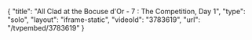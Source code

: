 {
    "title": "All Clad at the Bocuse d'Or - 7 : The Competition, Day 1",
    "type": "solo",
    "layout": "iframe-static",
    "videoId": "3783619",
    "url": "\/tvpembed\/3783619"
}